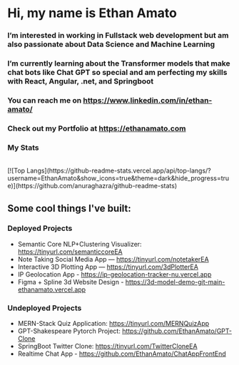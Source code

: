 # Hi, my name is Ethan Amato
### I’m interested in working in Fullstack web development but am also passionate about Data Science and Machine Learning
### I’m currently learning about the Transformer models that make chat bots like Chat GPT so special and am perfecting my skills with React, Angular, .net, and Springboot
### You can reach me on https://www.linkedin.com/in/ethan-amato/
### Check out my Portfolio at https://ethanamato.com

### My Stats
<br/>
[![Top Langs](https://github-readme-stats.vercel.app/api/top-langs/?username=EthanAmato&show_icons=true&theme=dark&hide_progress=true)](https://github.com/anuraghazra/github-readme-stats)


## Some cool things I've built: 
### Deployed Projects
- Semantic Core NLP+Clustering Visualizer: https://tinyurl.com/semanticcoreEA 
- Note Taking Social Media App — https://tinyurl.com/notetakerEA
- Interactive 3D Plotting App — https://tinyurl.com/3dPlotterEA
- IP Geolocation App - https://ip-geolocation-tracker-nu.vercel.app
- Figma + Spline 3d Website Design - https://3d-model-demo-git-main-ethanamato.vercel.app


### Undeployed Projects
- MERN-Stack Quiz Application: https://tinyurl.com/MERNQuizApp 
- GPT-Shakespeare Pytorch Project: https://github.com/EthanAmato/GPT-Clone
- SpringBoot Twitter Clone: https://tinyurl.com/TwitterCloneEA 
- Realtime Chat App - https://github.com/EthanAmato/ChatAppFrontEnd



<!---
EthanAmato/EthanAmato is a ✨ special ✨ repository because its `README.md` (this file) appears on your GitHub profile.
You can click the Preview link to take a look at your changes.
--->
